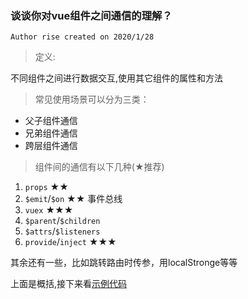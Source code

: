 ### 谈谈你对vue组件之间通信的理解？

` Author rise created on 2020/1/28 `

> 定义:  

不同组件之间进行数据交互,使用其它组件的属性和方法

> 常见使用场景可以分为三类：
- 父子组件通信
- 兄弟组件通信
- 跨层组件通信
> 组件间的通信有以下几种(★推荐)
1. `props` ★★
2. `$emit`/`$on` ★★ 事件总线
3. `vuex` ★★★
4. `$parent`/`$children`
5. `$attrs`/`$listeners`
6. `provide`/`inject` ★★★

其余还有一些，比如跳转路由时传参，用localStronge等等

上面是概括,接下来看[示例代码](09vue组件之间通信方式.md)
